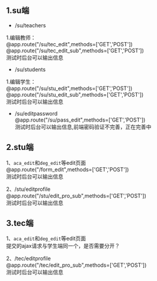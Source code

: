 ## 1.su端
- /su/teachers

1.编辑教师：  
@app.route("/su/tec_edit",methods=['GET','POST'])  
@app.route("/su/tec_edit_sub",methods=['GET','POST'])  
测试时后台可以输出信息  

- /su/students  

1.编辑学生：  
@app.route("/su/stu_edit",methods=['GET','POST'])  
@app.route("/su/stu_edit_sub",methods=['GET','POST'])  
测试时后台可以输出信息  

- /su/editpassword  
@app.route("/su/pass_edit",methods=['GET','POST'])  
测试时后台可以输出信息,前端密码验证不完善，正在完善中  


## 2.stu端  
1、``aca_edit``和``deg_edit``等edit页面  
@app.route("/form_edit",methods=['GET','POST'])  
测试时后台可以输出信息  


2、/stu/editprofile  
@app.route("/stu/edit_pro_sub",methods=['GET','POST'])  
测试时后台可以输出信息  


##  3.tec端  

1、``aca_edit``和``deg_edit``等edit页面  
提交的ajax请求与学生端同一个，是否需要分开？  

2、/tec/editprofile  
@app.route("/tec/edit_pro_sub",methods=['GET','POST'])  
测试时后台可以输出信息  
